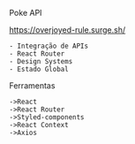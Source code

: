 Poke API

https://overjoyed-rule.surge.sh/


	- Integração de APIs
	- React Router
	- Design Systems
  	- Estado Global

Ferramentas

	->React
	->React Router
	->Styled-components
	->React Context
	->Axios
